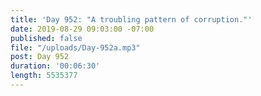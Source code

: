 ```yaml
---
title: 'Day 952: "A troubling pattern of corruption."'
date: 2019-08-29 09:03:00 -07:00
published: false
file: "/uploads/Day-952a.mp3"
post: Day 952
duration: '00:06:30'
length: 5535377
---
```


